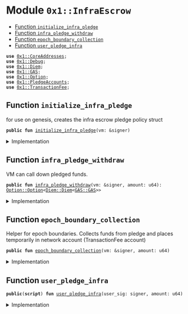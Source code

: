 
<a name="0x1_InfraEscrow"></a>

# Module `0x1::InfraEscrow`



-  [Function `initialize_infra_pledge`](#0x1_InfraEscrow_initialize_infra_pledge)
-  [Function `infra_pledge_withdraw`](#0x1_InfraEscrow_infra_pledge_withdraw)
-  [Function `epoch_boundary_collection`](#0x1_InfraEscrow_epoch_boundary_collection)
-  [Function `user_pledge_infra`](#0x1_InfraEscrow_user_pledge_infra)


<pre><code><b>use</b> <a href="CoreAddresses.md#0x1_CoreAddresses">0x1::CoreAddresses</a>;
<b>use</b> <a href="Debug.md#0x1_Debug">0x1::Debug</a>;
<b>use</b> <a href="Diem.md#0x1_Diem">0x1::Diem</a>;
<b>use</b> <a href="GAS.md#0x1_GAS">0x1::GAS</a>;
<b>use</b> <a href="../../../../../../../DPN/releases/artifacts/current/build/MoveStdlib/docs/Option.md#0x1_Option">0x1::Option</a>;
<b>use</b> <a href="PledgeAccounts.md#0x1_PledgeAccounts">0x1::PledgeAccounts</a>;
<b>use</b> <a href="TransactionFee.md#0x1_TransactionFee">0x1::TransactionFee</a>;
</code></pre>



<a name="0x1_InfraEscrow_initialize_infra_pledge"></a>

## Function `initialize_infra_pledge`

for use on genesis, creates the infra escrow pledge policy struct


<pre><code><b>public</b> <b>fun</b> <a href="InfraEscrow.md#0x1_InfraEscrow_initialize_infra_pledge">initialize_infra_pledge</a>(vm: &signer)
</code></pre>



<details>
<summary>Implementation</summary>


<pre><code><b>public</b> <b>fun</b> <a href="InfraEscrow.md#0x1_InfraEscrow_initialize_infra_pledge">initialize_infra_pledge</a>(vm: &signer) {
    <a href="CoreAddresses.md#0x1_CoreAddresses_assert_diem_root">CoreAddresses::assert_diem_root</a>(vm);
    // TODO: perhaps this policy needs <b>to</b> be published <b>to</b> a different <b>address</b>?
    <a href="PledgeAccounts.md#0x1_PledgeAccounts_publish_beneficiary_policy">PledgeAccounts::publish_beneficiary_policy</a>(
      vm, // only VM calls at genesis
      b"infra escrow",
      90,
      <b>true</b>
    );
}
</code></pre>



</details>

<a name="0x1_InfraEscrow_infra_pledge_withdraw"></a>

## Function `infra_pledge_withdraw`

VM can call down pledged funds.


<pre><code><b>public</b> <b>fun</b> <a href="InfraEscrow.md#0x1_InfraEscrow_infra_pledge_withdraw">infra_pledge_withdraw</a>(vm: &signer, amount: u64): <a href="../../../../../../../DPN/releases/artifacts/current/build/MoveStdlib/docs/Option.md#0x1_Option_Option">Option::Option</a>&lt;<a href="Diem.md#0x1_Diem_Diem">Diem::Diem</a>&lt;<a href="GAS.md#0x1_GAS_GAS">GAS::GAS</a>&gt;&gt;
</code></pre>



<details>
<summary>Implementation</summary>


<pre><code><b>public</b> <b>fun</b> <a href="InfraEscrow.md#0x1_InfraEscrow_infra_pledge_withdraw">infra_pledge_withdraw</a>(vm: &signer, amount: u64): <a href="../../../../../../../DPN/releases/artifacts/current/build/MoveStdlib/docs/Option.md#0x1_Option_Option">Option::Option</a>&lt;<a href="Diem.md#0x1_Diem_Diem">Diem::Diem</a>&lt;<a href="GAS.md#0x1_GAS">GAS</a>&gt;&gt; {
    <a href="CoreAddresses.md#0x1_CoreAddresses_assert_diem_root">CoreAddresses::assert_diem_root</a>(vm);
    <a href="PledgeAccounts.md#0x1_PledgeAccounts_withdraw_from_all_pledge_accounts">PledgeAccounts::withdraw_from_all_pledge_accounts</a>(vm, amount)
}
</code></pre>



</details>

<a name="0x1_InfraEscrow_epoch_boundary_collection"></a>

## Function `epoch_boundary_collection`

Helper for epoch boundaries.
Collects funds from pledge and places temporarily in network account (TransactionFee account)


<pre><code><b>public</b> <b>fun</b> <a href="InfraEscrow.md#0x1_InfraEscrow_epoch_boundary_collection">epoch_boundary_collection</a>(vm: &signer, amount: u64)
</code></pre>



<details>
<summary>Implementation</summary>


<pre><code><b>public</b> <b>fun</b> <a href="InfraEscrow.md#0x1_InfraEscrow_epoch_boundary_collection">epoch_boundary_collection</a>(vm: &signer, amount: u64) {
    <a href="CoreAddresses.md#0x1_CoreAddresses_assert_diem_root">CoreAddresses::assert_diem_root</a>(vm);
    <b>let</b> opt = <a href="PledgeAccounts.md#0x1_PledgeAccounts_withdraw_from_all_pledge_accounts">PledgeAccounts::withdraw_from_all_pledge_accounts</a>(vm, amount);
    print(&opt);
    <b>if</b> (<a href="../../../../../../../DPN/releases/artifacts/current/build/MoveStdlib/docs/Option.md#0x1_Option_is_none">Option::is_none</a>(&opt)) {
      <a href="../../../../../../../DPN/releases/artifacts/current/build/MoveStdlib/docs/Option.md#0x1_Option_destroy_none">Option::destroy_none</a>(opt);
      <b>return</b>
    };
    <b>let</b> c = <a href="../../../../../../../DPN/releases/artifacts/current/build/MoveStdlib/docs/Option.md#0x1_Option_extract">Option::extract</a>(&<b>mut</b> opt);
    <a href="../../../../../../../DPN/releases/artifacts/current/build/MoveStdlib/docs/Option.md#0x1_Option_destroy_none">Option::destroy_none</a>(opt);

    <a href="TransactionFee.md#0x1_TransactionFee_pay_fee">TransactionFee::pay_fee</a>&lt;<a href="GAS.md#0x1_GAS">GAS</a>&gt;(c);
}
</code></pre>



</details>

<a name="0x1_InfraEscrow_user_pledge_infra"></a>

## Function `user_pledge_infra`



<pre><code><b>public</b>(<b>script</b>) <b>fun</b> <a href="InfraEscrow.md#0x1_InfraEscrow_user_pledge_infra">user_pledge_infra</a>(user_sig: signer, amount: u64)
</code></pre>



<details>
<summary>Implementation</summary>


<pre><code><b>public</b>(<b>script</b>) <b>fun</b> <a href="InfraEscrow.md#0x1_InfraEscrow_user_pledge_infra">user_pledge_infra</a>(user_sig: signer, amount: u64){

  <a href="PledgeAccounts.md#0x1_PledgeAccounts_user_pledge_tx">PledgeAccounts::user_pledge_tx</a>(user_sig, @VMReserved, amount);
}
</code></pre>



</details>
